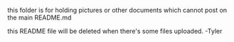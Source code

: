 this folder is for holding pictures or other documents which cannot post on the main README.md

this README file will be deleted when there's some files uploaded. -Tyler
